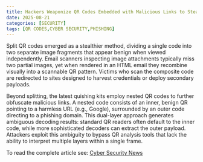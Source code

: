 ```yaml
---
title: Hackers Weaponize QR Codes Embedded with Malicious Links to Steal Sensitive Information
date: 2025-08-21
categories: [SECURITY]
tags: [QR CODES,CYBER SECURITY,PHISHING]
---
```


Split QR codes emerged as a stealthier method, dividing a single code into two separate image fragments that appear benign when viewed independently. Email scanners inspecting image attachments typically miss two partial images, yet when rendered in an HTML email they recombine visually into a scannable QR pattern. Victims who scan the composite code are redirected to sites designed to harvest credentials or deploy secondary payloads.

Beyond splitting, the latest quishing kits employ nested QR codes to further obfuscate malicious links. A nested code consists of an inner, benign QR pointing to a harmless URL (e.g., Google), surrounded by an outer code directing to a phishing domain. This dual-layer approach generates ambiguous decoding results: standard QR readers often default to the inner code, while more sophisticated decoders can extract the outer payload. Attackers exploit this ambiguity to bypass QR analysis tools that lack the ability to interpret multiple layers within a single frame.

To read the complete article see: [Cyber Security News](https://cybersecuritynews.com/hackers-weaponize-qr-codes-embedded/) 